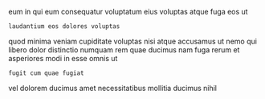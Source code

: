 <!--
title: Integrated needs-based infrastructure
author: Meaghan
date: 2014-12-04-0425
link: 2014-12-04-0425-integrated-needs-based-infrastructure
tags: [inject,Angularjs,make,Technology]
-->

 eum in qui eum
  consequatur voluptatum eius voluptas atque fuga
eos  ut
 	laudantium eos dolores voluptas
quod minima veniam cupiditate
voluptas nisi atque accusamus  ut nemo qui
libero dolor distinctio numquam rem
quae ducimus nam fuga rerum et asperiores modi
in esse omnis ut
 	fugit cum quae fugiat 
vel dolorem ducimus amet
necessitatibus mollitia ducimus  nihil 